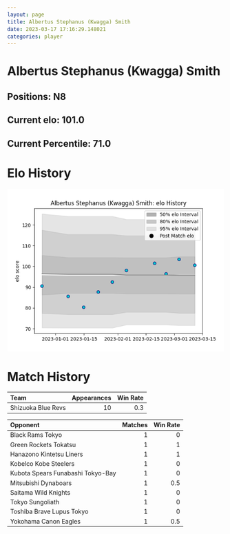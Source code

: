 ```yaml
---  
layout: page  
title: Albertus Stephanus (Kwagga) Smith  
date: 2023-03-17 17:16:29.148021  
categories: player  
---
```

# Albertus Stephanus (Kwagga) Smith

## Positions: N8

## Current elo: 101.0

## Current Percentile: 71.0

# Elo History


![elo history](history_AlbertusStephanus(Kwagga)Smith.png)
# Match History


| Team               |   Appearances |   Win Rate |
|:-------------------|--------------:|-----------:|
| Shizuoka Blue Revs |            10 |        0.3 |

| Opponent                          |   Matches |   Win Rate |
|:----------------------------------|----------:|-----------:|
| Black Rams Tokyo                  |         1 |        0   |
| Green Rockets Tokatsu             |         1 |        1   |
| Hanazono Kintetsu Liners          |         1 |        1   |
| Kobelco Kobe Steelers             |         1 |        0   |
| Kubota Spears Funabashi Tokyo-Bay |         1 |        0   |
| Mitsubishi Dynaboars              |         1 |        0.5 |
| Saitama Wild Knights              |         1 |        0   |
| Tokyo Sungoliath                  |         1 |        0   |
| Toshiba Brave Lupus Tokyo         |         1 |        0   |
| Yokohama Canon Eagles             |         1 |        0.5 |